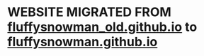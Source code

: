 # WEBSITE MIGRATED FROM [fluffysnowman_old.github.io](https://github.com/fluffysnowman/fluffysnowman_old.github.io) to [fluffysnowman.github.io](https://fluffysnowman.github.io)